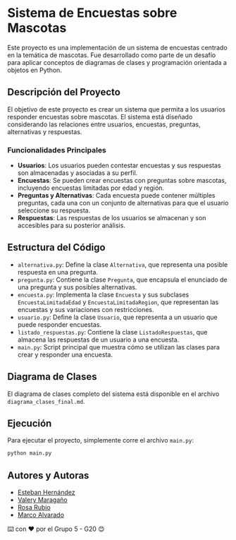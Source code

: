 # Sistema de Encuestas sobre Mascotas

Este proyecto es una implementación de un sistema de encuestas centrado en la temática de mascotas. Fue desarrollado como parte de un desafío para aplicar conceptos de diagramas de clases y programación orientada a objetos en Python.

## Descripción del Proyecto

El objetivo de este proyecto es crear un sistema que permita a los usuarios responder encuestas sobre mascotas. El sistema está diseñado considerando las relaciones entre usuarios, encuestas, preguntas, alternativas y respuestas. 

### Funcionalidades Principales

- **Usuarios**: Los usuarios pueden contestar encuestas y sus respuestas son almacenadas y asociadas a su perfil.
- **Encuestas**: Se pueden crear encuestas con preguntas sobre mascotas, incluyendo encuestas limitadas por edad y región.
- **Preguntas y Alternativas**: Cada encuesta puede contener múltiples preguntas, cada una con un conjunto de alternativas para que el usuario seleccione su respuesta.
- **Respuestas**: Las respuestas de los usuarios se almacenan y son accesibles para su posterior análisis.

## Estructura del Código

- `alternativa.py`: Define la clase `Alternativa`, que representa una posible respuesta en una pregunta.
- `pregunta.py`: Contiene la clase `Pregunta`, que encapsula el enunciado de una pregunta y sus posibles alternativas.
- `encuesta.py`: Implementa la clase `Encuesta` y sus subclases `EncuestaLimitadaEdad` y `EncuestaLimitadaRegion`, que representan las encuestas y sus variaciones con restricciones.
- `usuario.py`: Define la clase `Usuario`, que representa a un usuario que puede responder encuestas.
- `listado_respuestas.py`: Contiene la clase `ListadoRespuestas`, que almacena las respuestas de un usuario a una encuesta.
- `main.py`: Script principal que muestra cómo se utilizan las clases para crear y responder una encuesta.

## Diagrama de Clases

El diagrama de clases completo del sistema está disponible en el archivo `diagrama_clases_final.md`.

## Ejecución

Para ejecutar el proyecto, simplemente corre el archivo `main.py`:

```bash
python main.py
```


## Autores y Autoras

- [Esteban Hernández](https://github.com/stivhc)
- [Valery Maragaño](https://github.com/Valyxp)
- [Rosa Rubio](https://github.com/PaulinaRubioP)
- [Marco Alvarado](https://github.com/7pixel-cl)


⌨️ con ❤️ por el Grupo 5 - G20 😊
